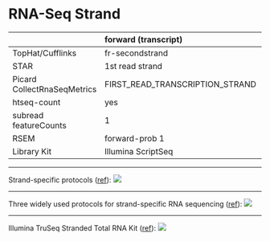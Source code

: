 # RNA-Seq Strand

| | forward (transcript) | reverse (rev comp of transcript) |
|:----------|:----------|:----------|
| TopHat/Cufflinks | fr-secondstrand | fr-firststrand |
| STAR | 1st read strand | 2nd read strand |
| Picard CollectRnaSeqMetrics | FIRST_READ_TRANSCRIPTION_STRAND | SECOND_READ_TRANSCRIPTION_STRAND |
| htseq-count | yes | reverse |
| subread featureCounts | 1 | 2 |
| RSEM | forward-prob 1 | forward-prob 0 |
| Library Kit | Illumina ScriptSeq | Illumina TruSeq Stranded Total RNA |

***

Strand-specific protocols
([ref](http://onetipperday.sterding.com/2012/07/how-to-tell-which-library-type-to-use.html)):
![](http://3.bp.blogspot.com/-BkupUsIrnXk/UBbmmmx6T8I/AAAAAAAAAUU/_rcrd_ahT48/s1600/strand.png)

***

Three widely used protocols for strand-specific RNA sequencing
([ref](http://www.nature.com/neuro/journal/v17/n11/full/nn.3814.html)):
![](http://www.nature.com/neuro/journal/v17/n11/images/nn.3814-F3.jpg)

***

Illumina TruSeq Stranded Total RNA Kit
([ref](https://www.abmgood.com/marketing/knowledge_base/next_generation_sequencing_experimental_design.php)):
![](https://www.abmgood.com/marketing/knowledge_base/img/NGS/Next_Generation_Sequencing_NGS_TruSeq_Stranded_Total_RNA.png)
